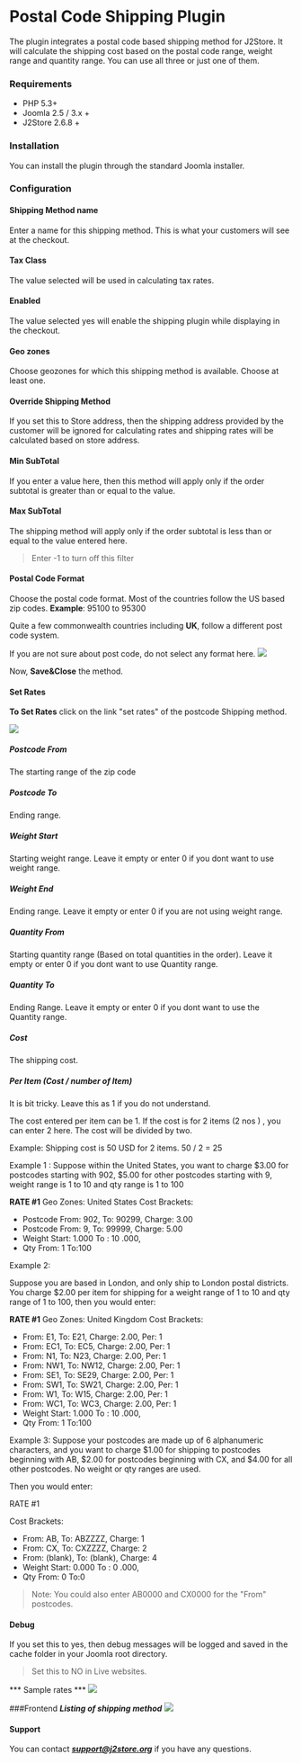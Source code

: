 # Postal Code Shipping Plugin

The plugin integrates a postal code based shipping method for J2Store. It will calculate the shipping cost based on the postal code range, weight range and quantity range. You can use all three or just one of them.

### Requirements 
* PHP 5.3+ 
* Joomla 2.5 / 3.x + 
* J2Store 2.6.8 + 

### Installation 

You can install the plugin through the standard Joomla installer. 

### Configuration 

#### Shipping Method name
Enter a name for this shipping method. This is what your customers will see at the checkout.


#### Tax Class 
The value selected will be used in calculating tax rates.

#### Enabled
The value  selected  yes will enable the shipping plugin while displaying in the checkout.

#### Geo zones
Choose geozones for which this shipping method is available. Choose at least one.

#### Override Shipping Method
If you set this to Store address, then the shipping address provided by the customer will be ignored for calculating rates and shipping rates will be calculated based on store address.

#### Min SubTotal
If you enter a value here, then this method will apply only if the order subtotal is greater than or equal to the value.
	
#### Max SubTotal
The shipping method will apply only if the order subtotal is less than or equal to the value entered here. 

>Enter -1 to turn off this filter


#### Postal Code Format

Choose the postal code format. Most of the countries follow the US based zip codes.
**Example**: 95100 to 95300

Quite a few commonwealth countries including **UK**, follow a different post code system. 

If you are not sure about post code, do not select any format here.
![](creating_method.png)

Now, **Save&Close** the method.



#### Set Rates 
**To Set Rates** click on the link  "set rates" of the postcode Shipping method.

![](to_set_rate.png) 


##### Postcode From
The starting range of the zip code

##### Postcode To
Ending range. 	

##### Weight Start
Starting weight range. Leave it empty or enter 0 if you dont 	want to  use weight range.

##### Weight End
Ending range. Leave it empty or enter 0 if you are not using weight range.

##### Quantity From
Starting quantity range (Based on total quantities in the order). Leave it empty or enter 0  if you dont want to use Quantity range.

##### Quantity To
Ending Range. Leave it empty or enter 0 if you dont want to use the Quantity range.

##### Cost
The shipping cost.

##### Per Item (Cost / number of Item)
It is bit tricky. Leave this as 1 if you do not understand.

The cost entered per item can be 1. If the cost is for 2 items (2 nos ) , you can enter 2 here. The cost will be divided by two. 

Example:  Shipping cost is 50 USD for 2 items. 50 / 2 = 25

Example 1 : 
Suppose within the United States, you want to charge $3.00 for postcodes starting with 902,  $5.00 for other postcodes starting with 9, weight range is 1 to 10 and qty range is 1 to 100

**RATE #1**
Geo Zones: United States
Cost Brackets:
- Postcode From: 902, To: 90299, Charge: 3.00
- Postcode From: 9, To: 99999, Charge: 5.00
- Weight Start: 1.000  To : 10 .000,
- Qty From: 1 To:100


Example 2:

Suppose you are based in London, and only ship to London postal districts. You charge $2.00 per item for shipping for a weight range of 1 to 10 and qty range of 1 to 100, then you would enter:

**RATE #1**
Geo Zones: United Kingdom
Cost Brackets:
- From: E1, To: E21, Charge: 2.00, Per: 1
- From: EC1, To: EC5, Charge: 2.00, Per: 1
- From: N1, To: N23, Charge: 2.00, Per: 1
- From: NW1, To: NW12, Charge: 2.00, Per: 1
- From: SE1, To: SE29, Charge: 2.00, Per: 1
- From: SW1, To: SW21, Charge: 2.00, Per: 1
- From: W1, To: W15, Charge: 2.00, Per: 1
- From: WC1, To: WC3, Charge: 2.00, Per: 1
- Weight Start: 1.000  To : 10 .000,
- Qty From: 1 To:100

Example 3:
Suppose your postcodes are made up of 6 alphanumeric characters, and you want to charge $1.00 for shipping to postcodes beginning with AB, $2.00 for postcodes beginning with CX, and $4.00 for all other postcodes.  No weight or qty ranges are used.

Then you would enter:

RATE #1

Cost Brackets:
- From: AB, To: ABZZZZ, Charge: 1
- From: CX, To: CXZZZZ, Charge: 2
- From: (blank), To: (blank), Charge: 4
- Weight Start: 0.000  To : 0 .000,
- Qty From: 0 To:0

>Note: You could also enter AB0000 and CX0000 for the "From" postcodes.

#### Debug
If you set this to yes, then debug messages will be logged and saved in the cache folder in your Joomla root directory. 


>Set this to NO in Live websites. 

*** Sample rates *** 
  ![](setting_rates.png)
  
  
###Frontend
 ***Listing of shipping method***
 ![](step_final.png)
 
#### Support 
You can contact ***support@j2store.org*** if you have any questions. 